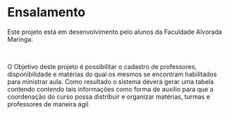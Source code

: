 # Ensalamento
<p> Este projeto está em desenvolvimento pelo alunos da Faculdade Alvorada Maringa.</p>
<br/>

<p>O Objetivo deste projeto é possibilitar o cadastro de professores, disponibilidade e matérias do qual os mesmos se encontram habilitados para ministrar aula. Como resultado o sistema deverá gerar uma tabela contendo contendo tais informações como forma de auxilio para que a coordenação do curso possa distribuir e organizar matérias, turmas e professores de maneira ágil </p>
